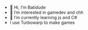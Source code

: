 - 👋 Hi, I’m Batidude
- 👀 I’m interested in gamedev and chh
- 🌱 I’m currently learning js and C#
- I use Turbowarp to make games

